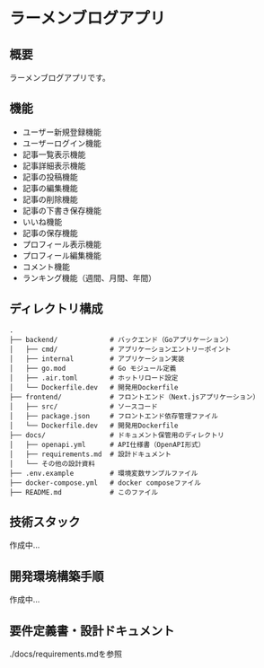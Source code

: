 # ラーメンブログアプリ
## 概要
ラーメンブログアプリです。

## 機能
- ユーザー新規登録機能
- ユーザーログイン機能
- 記事一覧表示機能
- 記事詳細表示機能
- 記事の投稿機能
- 記事の編集機能
- 記事の削除機能
- 記事の下書き保存機能
- いいね機能
- 記事の保存機能
- プロフィール表示機能
- プロフィール編集機能
- コメント機能
- ランキング機能（週間、月間、年間）

## ディレクトリ構成
```
.
├── backend/             # バックエンド（Goアプリケーション）
│   ├── cmd/             # アプリケーションエントリーポイント
│   ├── internal         # アプリケーション実装
│   ├── go.mod           # Go モジュール定義
│   ├── .air.toml        # ホットリロード設定
│   └── Dockerfile.dev   # 開発用Dockerfile
├── frontend/            # フロントエンド（Next.jsアプリケーション）
│   ├── src/             # ソースコード
│   ├── package.json     # フロントエンド依存管理ファイル
│   └── Dockerfile.dev   # 開発用Dockerfile
├── docs/                # ドキュメント保管用のディレクトリ
│   ├── openapi.yml      # API仕様書（OpenAPI形式）
│   ├── requirements.md  # 設計ドキュメント
│   └── その他の設計資料
├── .env.example         # 環境変数サンプルファイル
├── docker-compose.yml   # docker composeファイル
├── README.md            # このファイル

```

## 技術スタック           
作成中...

## 開発環境構築手順
作成中...

## 要件定義書・設計ドキュメント
./docs/requirements.mdを参照








